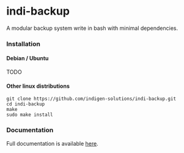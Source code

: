 # indi-backup

A modular backup system write in bash with minimal dependencies.

### Installation

#### Debian / Ubuntu
TODO

#### Other linux distributions
```
git clone https://github.com/indigen-solutions/indi-backup.git
cd indi-backup
make
sudo make install
```


### Documentation

Full documentation is available [here](https://github.com/indigen-solutions/indi-backup/wiki).
